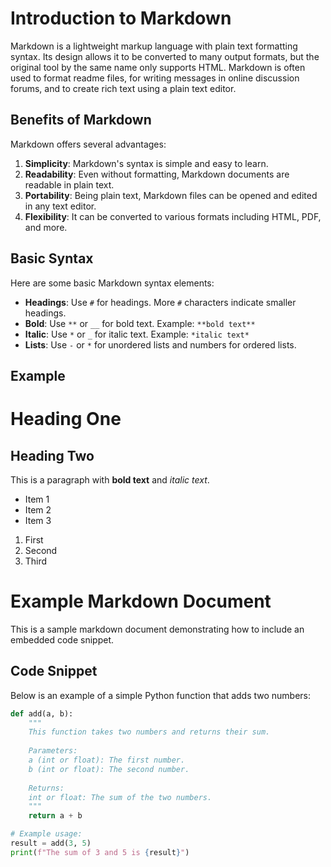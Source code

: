 # Introduction to Markdown

Markdown is a lightweight markup language with plain text formatting syntax. Its design allows it to be converted to many output formats, but the original tool by the same name only supports HTML. Markdown is often used to format readme files, for writing messages in online discussion forums, and to create rich text using a plain text editor.

## Benefits of Markdown

Markdown offers several advantages:

1. **Simplicity**: Markdown's syntax is simple and easy to learn.
2. **Readability**: Even without formatting, Markdown documents are readable in plain text.
3. **Portability**: Being plain text, Markdown files can be opened and edited in any text editor.
4. **Flexibility**: It can be converted to various formats including HTML, PDF, and more.

## Basic Syntax

Here are some basic Markdown syntax elements:

- **Headings**: Use `#` for headings. More `#` characters indicate smaller headings.
- **Bold**: Use `**` or `__` for bold text. Example: `**bold text**`
- **Italic**: Use `*` or `_` for italic text. Example: `*italic text*`
- **Lists**: Use `-` or `*` for unordered lists and numbers for ordered lists.

## Example

# Heading One
## Heading Two

This is a paragraph with **bold text** and *italic text*.

- Item 1
- Item 2
- Item 3

1. First
2. Second
3. Third

# Example Markdown Document

This is a sample markdown document demonstrating how to include an embedded code snippet.


## Code Snippet

Below is an example of a simple Python function that adds two numbers:

```python
def add(a, b):
    """
    This function takes two numbers and returns their sum.
    
    Parameters:
    a (int or float): The first number.
    b (int or float): The second number.
    
    Returns:
    int or float: The sum of the two numbers.
    """
    return a + b

# Example usage:
result = add(3, 5)
print(f"The sum of 3 and 5 is {result}")

